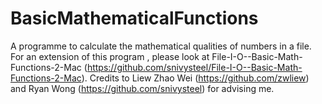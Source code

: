 BasicMathematicalFunctions
==========================

A programme to calculate the mathematical qualities of numbers in a file. For an extension of this program , please look at File-I-O--Basic-Math-Functions-2-Mac (https://github.com/snivysteel/File-I-O--Basic-Math-Functions-2-Mac). Credits to Liew Zhao Wei (https://github.com/zwliew) and Ryan Wong (https://github.com/snivysteel) for advising me.

